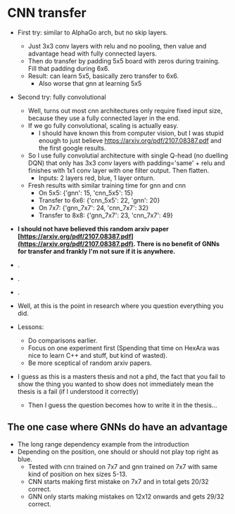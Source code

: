 # CNN transfer
+ First try: similar to AlphaGo arch, but no skip layers.
	- Just 3x3 conv layers with relu and no pooling, then value and advantage head with fully connected layers.
	- Then do transfer by padding 5x5 board with zeros during training. Fill that padding during 6x6.
	- Result: can learn 5x5, basically zero transfer to 6x6.
		* Also worse that gnn at learning 5x5

+ Second try: fully convolutional
	- Well, turns out most cnn architectures only require fixed input size, because they use a fully connected layer in the end.
	- If we go fully convolutional, scaling is actually easy.
		* I should have known this from computer vision, but I was stupid enough to just believe https://arxiv.org/pdf/2107.08387.pdf and the first google results.
	- So I use fully convolutial architecture with single Q-head (no duelling DQN) that only has 3x3 conv layers with padding='same' + relu and finishes with 1x1 conv layer with one filter output. Then flatten.
		* Inputs: 2 layers red, blue, 1 layer onturn.
	- Fresh results with similar training time for gnn and cnn
		* On 5x5: {'gnn': 15, 'cnn_5x5': 15}
		* Transfer to 6x6: {'cnn_5x5': 22, 'gnn': 20}
		* On 7x7: {'gnn_7x7': 24, 'cnn_7x7': 32}
		* Transfer to 8x8: {'gnn_7x7': 23, 'cnn_7x7': 49}
		
+ **I should not have believed this random arxiv paper [https://arxiv.org/pdf/2107.08387.pdf](https://arxiv.org/pdf/2107.08387.pdf). There is no benefit of GNNs for transfer and frankly I'm not sure if it is anywhere.**
+ .
+ .
+ .
+ Well, at this is the point in research where you question everything you did.
+ Lessons:
	- Do comparisons earlier.
	- Focus on one experiment first (Spending that time on HexAra was nice to learn C++ and stuff, but kind of wasted).
	- Be more sceptical of random arxiv papers.
+ I guess as this is a masters thesis and not a phd, the fact that you fail to show the thing you wanted to show does not immediately mean the thesis is a fail (if I understood it correctly)
	- Then I guess the question becomes how to write it in the thesis...

## The one case where GNNs do have an advantage
+ The long range dependency example from the introduction
[](/images/long_range_compare_positive.svg) [](/images/long_range_compare_negative.svg)
+ Depending on the position, one should or should not play top right as blue.
	- Tested with cnn trained on 7x7 and gnn trained on 7x7 with same kind of position on hex sizes 5-13.
	- CNN starts making first mistake on 7x7 and in total gets 20/32 correct.
	- GNN only starts making mistakes on 12x12 onwards and gets 29/32 correct.
